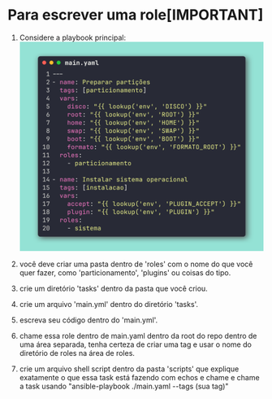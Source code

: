 # Para escrever uma role[IMPORTANT]
1. Considere a playbook principal:
![main.yaml](../imagens/2025-07-25T01-15-20Z_code.png)

2. você deve criar uma pasta dentro de 'roles' com o nome do que você quer fazer, como 'particionamento', 'plugins' ou coisas do tipo.

3. crie um diretório 'tasks' dentro da pasta que você criou.

4. crie um arquivo 'main.yml' dentro do diretório 'tasks'.

5. escreva seu código dentro do 'main.yml'.

6. chame essa role dentro de main.yaml dentro da root do repo dentro de uma área separada, tenha certeza de criar uma tag e usar o nome do diretório de roles na área de roles.

7. crie um arquivo shell script dentro da pasta 'scripts' que explique exatamente o que essa task está fazendo com echos e chame e chame a task usando "ansible-playbook ./main.yaml --tags (sua tag)"
